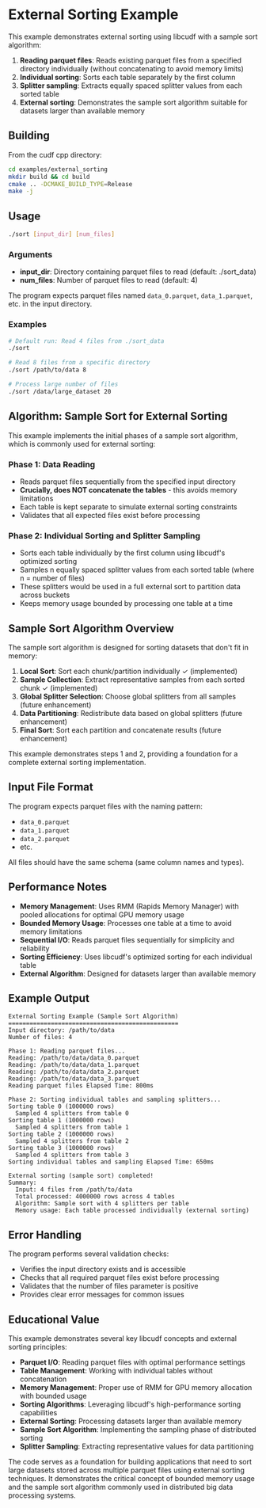 # External Sorting Example

This example demonstrates external sorting using libcudf with a sample sort algorithm:

1. **Reading parquet files**: Reads existing parquet files from a specified directory individually (without concatenating to avoid memory limits)
2. **Individual sorting**: Sorts each table separately by the first column
3. **Splitter sampling**: Extracts equally spaced splitter values from each sorted table
4. **External sorting**: Demonstrates the sample sort algorithm suitable for datasets larger than available memory

## Building

From the cudf cpp directory:
```bash
cd examples/external_sorting
mkdir build && cd build
cmake .. -DCMAKE_BUILD_TYPE=Release
make -j
```

## Usage

```bash
./sort [input_dir] [num_files]
```

### Arguments

- **input_dir**: Directory containing parquet files to read (default: ./sort_data)
- **num_files**: Number of parquet files to read (default: 4)

The program expects parquet files named `data_0.parquet`, `data_1.parquet`, etc. in the input directory.

### Examples

```bash
# Default run: Read 4 files from ./sort_data
./sort

# Read 8 files from a specific directory
./sort /path/to/data 8

# Process large number of files
./sort /data/large_dataset 20
```

## Algorithm: Sample Sort for External Sorting

This example implements the initial phases of a sample sort algorithm, which is commonly used for external sorting:

### Phase 1: Data Reading
- Reads parquet files sequentially from the specified input directory
- **Crucially, does NOT concatenate the tables** - this avoids memory limitations
- Each table is kept separate to simulate external sorting constraints
- Validates that all expected files exist before processing

### Phase 2: Individual Sorting and Splitter Sampling
- Sorts each table individually by the first column using libcudf's optimized sorting
- Samples n equally spaced splitter values from each sorted table (where n = number of files)
- These splitters would be used in a full external sort to partition data across buckets
- Keeps memory usage bounded by processing one table at a time

## Sample Sort Algorithm Overview

The sample sort algorithm is designed for sorting datasets that don't fit in memory:

1. **Local Sort**: Sort each chunk/partition individually ✓ (implemented)
2. **Sample Collection**: Extract representative samples from each sorted chunk ✓ (implemented)  
3. **Global Splitter Selection**: Choose global splitters from all samples (future enhancement)
4. **Data Partitioning**: Redistribute data based on global splitters (future enhancement)
5. **Final Sort**: Sort each partition and concatenate results (future enhancement)

This example demonstrates steps 1 and 2, providing a foundation for a complete external sorting implementation.

## Input File Format

The program expects parquet files with the naming pattern:
- `data_0.parquet`
- `data_1.parquet`
- `data_2.parquet`
- etc.

All files should have the same schema (same column names and types).

## Performance Notes

- **Memory Management**: Uses RMM (Rapids Memory Manager) with pooled allocations for optimal GPU memory usage
- **Bounded Memory Usage**: Processes one table at a time to avoid memory limitations
- **Sequential I/O**: Reads parquet files sequentially for simplicity and reliability
- **Sorting Efficiency**: Uses libcudf's optimized sorting for each individual table
- **External Algorithm**: Designed for datasets larger than available memory

## Example Output

```
External Sorting Example (Sample Sort Algorithm)
================================================
Input directory: /path/to/data
Number of files: 4

Phase 1: Reading parquet files...
Reading: /path/to/data/data_0.parquet
Reading: /path/to/data/data_1.parquet
Reading: /path/to/data/data_2.parquet
Reading: /path/to/data/data_3.parquet
Reading parquet files Elapsed Time: 800ms

Phase 2: Sorting individual tables and sampling splitters...
Sorting table 0 (1000000 rows)
  Sampled 4 splitters from table 0
Sorting table 1 (1000000 rows)
  Sampled 4 splitters from table 1
Sorting table 2 (1000000 rows)
  Sampled 4 splitters from table 2
Sorting table 3 (1000000 rows)
  Sampled 4 splitters from table 3
Sorting individual tables and sampling Elapsed Time: 650ms

External sorting (sample sort) completed!
Summary:
  Input: 4 files from /path/to/data
  Total processed: 4000000 rows across 4 tables
  Algorithm: Sample sort with 4 splitters per table
  Memory usage: Each table processed individually (external sorting)
```

## Error Handling

The program performs several validation checks:

- Verifies the input directory exists and is accessible
- Checks that all required parquet files exist before processing
- Validates that the number of files parameter is positive
- Provides clear error messages for common issues

## Educational Value

This example demonstrates several key libcudf concepts and external sorting principles:

- **Parquet I/O**: Reading parquet files with optimal performance settings
- **Table Management**: Working with individual tables without concatenation
- **Memory Management**: Proper use of RMM for GPU memory allocation with bounded usage
- **Sorting Algorithms**: Leveraging libcudf's high-performance sorting capabilities
- **External Sorting**: Processing datasets larger than available memory
- **Sample Sort Algorithm**: Implementing the sampling phase of distributed sorting
- **Splitter Sampling**: Extracting representative values for data partitioning

The code serves as a foundation for building applications that need to sort large datasets stored across multiple parquet files using external sorting techniques. It demonstrates the critical concept of bounded memory usage and the sample sort algorithm commonly used in distributed big data processing systems.
